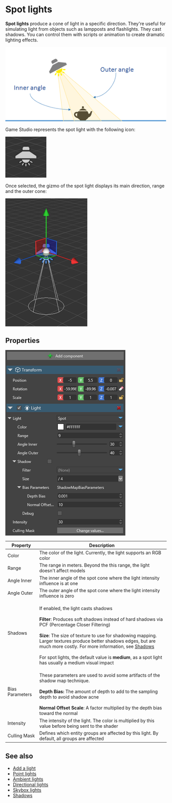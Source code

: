 # Spot lights

**Spot lights** produce a cone of light in a specific direction. They're useful for simulating light from objects such as lampposts and flashlights. They cast shadows. You can control them with scripts or animation to create dramatic lighting effects.

![media/SpotLightOverview.png](media/SpotLightOverview.png) 

Game Studio represents the spot light with the following icon:

![media/SpotLight.png](media/SpotLight.png) 

Once selected, the gizmo of the spot light displays its main direction, range and the outer cone:

![media/SpotLightSelected.png](media/SpotLightSelected.png) 

## Properties

![media/SpotLightProperties.png](media/SpotLightProperties.png) 

| Property            | Description      |
| ------------------- | ------- |
| Color               | The color of the light. Currently, the light supports an RGB color     
| Range               | The range in meters. Beyond the this range, the light doesn't affect models
| Angle Inner         | The inner angle of the spot cone where the light intensity influence is at one
| Angle Outer         | The outer angle of the spot cone where the light intensity influence is zero
| Shadows             | <br>If enabled, the light casts shadows</br><br>**Filter**: Produces soft shadows instead of hard shadows via PCF (Percentage Closer Filtering) </br> <br>**Size**: The size of texture to use for shadowing mapping. Larger textures produce better shadows edges, but are much more costly. For more information, see [Shadows](shadows.md)</br> <br>For spot lights, the default value is **medium**, as a spot light has usually a medium visual impact</br>  
| Bias Parameters     | <br>These parameters are used to avoid some artifacts of the shadow map technique.</br> <br>**Depth Bias:** The amount of depth to add to the sampling depth to avoid shadow acne </br> <br>**Normal Offset Scale**: A factor multiplied by the depth bias toward the normal</br> 
| Intensity           | The intensity of the light. The color is multiplied by this value before being sent to the shader
Culling Mask        | Defines which entity groups are affected by this light. By default, all groups are affected

## See also

* [Add a light](add-a-light.md)
* [Point lights](point-lights.md)
* [Ambient lights](ambient-lights.md)
* [Directional lights](directional-lights.md)
* [Skybox lights](skybox-lights.md)
* [Shadows](shadows.md)
